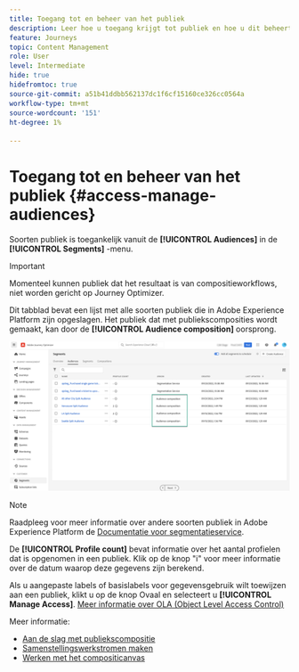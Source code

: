 ```yaml
---
title: Toegang tot en beheer van het publiek
description: Leer hoe u toegang krijgt tot publiek en hoe u dit beheert
feature: Journeys
topic: Content Management
role: User
level: Intermediate
hide: true
hidefromtoc: true
source-git-commit: a51b41ddbb562137dc1f6cf15160ce326cc0564a
workflow-type: tm+mt
source-wordcount: '151'
ht-degree: 1%

---
```



# Toegang tot en beheer van het publiek {#access-manage-audiences}

Soorten publiek is toegankelijk vanuit de **[!UICONTROL Audiences]** in de **[!UICONTROL Segments]** -menu.

>[!IMPORTANT]
>
>Momenteel kunnen publiek dat het resultaat is van compositieworkflows, niet worden gericht op Journey Optimizer.

Dit tabblad bevat een lijst met alle soorten publiek die in Adobe Experience Platform zijn opgeslagen. Het publiek dat met publiekscomposities wordt gemaakt, kan door de **[!UICONTROL Audience composition]** oorsprong.

![](assets/audiences-list.png)

>[!NOTE]
>
>Raadpleeg voor meer informatie over andere soorten publiek in Adobe Experience Platform de [Documentatie voor segmentatieservice](https://experienceleague.adobe.com/docs/experience-platform/segmentation/ui/overview.html).

De **[!UICONTROL Profile count]** bevat informatie over het aantal profielen dat is opgenomen in een publiek. Klik op de knop &quot;i&quot; voor meer informatie over de datum waarop deze gegevens zijn berekend.

Als u aangepaste labels of basislabels voor gegevensgebruik wilt toewijzen aan een publiek, klikt u op de knop Ovaal en selecteert u **[!UICONTROL Manage Access]**. [Meer informatie over OLA (Object Level Access Control)](../administration/object-based-access.md)

<!--
-edit an audience?
-->

Meer informatie:

* [Aan de slag met publiekscompositie](get-started-audience-orchestration.md)
* [Samenstellingswerkstromen maken](create-compositions.md)
* [Werken met het compositicanvas](composition-canvas.md)
